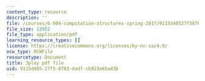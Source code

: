 ```yaml
---
content_type: resource
description: ''
file: /courses/6-004-computation-structures-spring-2017/9115d40527f58703dadfcb923e65ad36_Z3-WzUhl9nQ.pdf
file_size: 12952
file_type: application/pdf
learning_resource_types: []
license: https://creativecommons.org/licenses/by-nc-sa/4.0/
ocw_type: OCWFile
resourcetype: Document
title: 3play pdf file
uid: 9115d405-27f5-8703-dadf-cb923e65ad36
---
```

